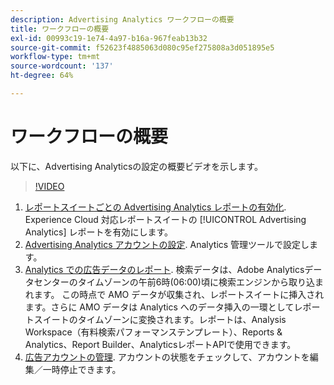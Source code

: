 ```yaml
---
description: Advertising Analytics ワークフローの概要
title: ワークフローの概要
exl-id: 00993c19-1e74-4a97-b16a-967feab13b32
source-git-commit: f52623f4885063d080c95ef275808a3d051895e5
workflow-type: tm+mt
source-wordcount: '137'
ht-degree: 64%

---
```


# ワークフローの概要

以下に、Advertising Analyticsの設定の概要ビデオを示します。

>[!VIDEO](https://video.tv.adobe.com/v/23119/?quality=12)

1. [レポートスイートごとの Advertising Analytics レポートの有効化](/help/integrate/c-advertising-analytics/c-adanalytics-workflow/aa-provision-rs.md). Experience Cloud 対応レポートスイートの [!UICONTROL Advertising Analytics] レポートを有効にします。
2. [Advertising Analytics アカウントの設定](/help/integrate/c-advertising-analytics/c-adanalytics-workflow/aa-create-ad-account.md). Analytics 管理ツールで設定します。
3. [Analytics での広告データのレポート](/help/integrate/c-advertising-analytics/c-adanalytics-workflow/aa-report-ad-data-an.md). 検索データは、Adobe Analyticsデータセンターのタイムゾーンの午前6時(06:00)頃に検索エンジンから取り込まれます。 この時点で AMO データが収集され、レポートスイートに挿入されます。さらに AMO データは Analytics へのデータ挿入の一環としてレポートスイートのタイムゾーンに変換されます。レポートは、Analysis Workspace（有料検索パフォーマンステンプレート）、Reports &amp; Analytics、Report Builder、AnalyticsレポートAPIで使用できます。
4. [広告アカウントの管理](/help/integrate/c-advertising-analytics/c-adanalytics-workflow/aa-manage-ad-accounts.md). アカウントの状態をチェックして、アカウントを編集／一時停止できます。
